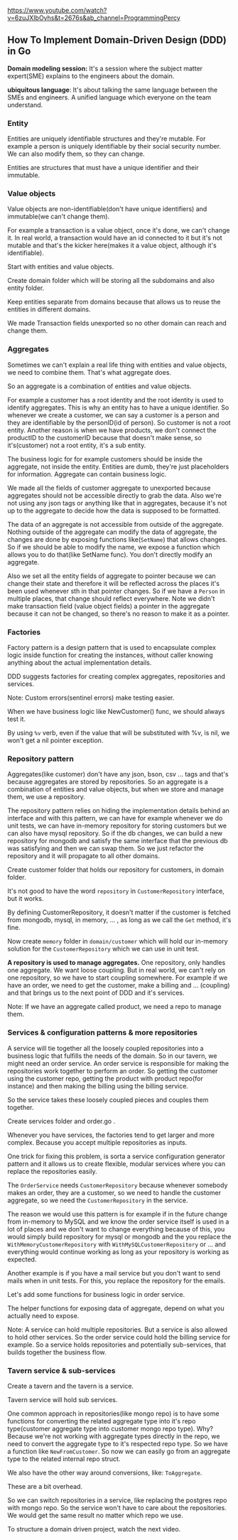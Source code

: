 https://www.youtube.com/watch?v=6zuJXIbOyhs&t=2676s&ab_channel=ProgrammingPercy

## How To Implement Domain-Driven Design (DDD) in Go
**Domain modeling session:** It's a session where the subject matter expert(SME) explains to the engineers about the domain.

**ubiquitous language**: It's about talking the same language between the SMEs and engineers. A unified language which everyone on the
team understand.

### Entity
Entities are uniquely identifiable structures and they're mutable. For example a person is uniquely identifiable by their social security number.
We can also modify them, so they can change.

Entities are structures that must have a unique identifier and their immutable.

### Value objects
Value objects are non-identifiable(don't have unique identifiers) and immutable(we can't change them).

For example a transaction is a value object, once it's done, we can't change it. In real world, a transaction would have an id connected to it
but it's not mutable and that's the kicker here(makes it a value object, although it's identifiable). 

Start with entities and value objects.

Create domain folder which will be storing all the subdomains and also entity folder.

Keep entities separate from domains because that allows us to reuse the entities in different domains.

We made Transaction fields unexported so no other domain can reach and change them.

### Aggregates
Sometimes we can't explain a real life thing with entities and value objects, we need to combine them. That's what aggregate does.

So an aggregate is a combination of entities and value objects.

For example a customer has a root identity and the root identity is used to identify aggregates. This is why an entity has to have a unique identifier.
So whenever we create a customer, we can say a customer is a person and they are identifiable by the personID(id of person). So customer 
is not a root entity. Another reason is when we have products, we don't connect the productID to the customerID because that doesn't make sense, so 
it's(customer) not a root entity, it's a sub entity.

The business logic for for example customers should be inside the aggregate, not inside the entity. Entities are dumb, they're just placeholders
for information. Aggregate can contain business logic.

We made all the fields of customer aggregate to unexported because aggregates should not be accessible directly to grab the data.
Also we're not using any json tags or anything like that in aggregates, because it's not up to the aggregate to decide how the data is
supposed to be formatted.

The data of an aggregate is not accessible from outside of the aggregate. Nothing outside of the aggregate can modify the data of aggregate,
the changes are done by exposing functions like(`SetName`) that allows changes. So if we should be able to modify the name, we expose a function
which allows you to do that(like SetName func). You don't directly modify an aggregate.

Also we set all the entity fields of aggregate to pointer because we can change their state and therefore it will be reflected across the places
it's been used whenever sth in that pointer changes. So if we have a `Person` in multiple places, that change should reflect everywhere.
Note we didn't make transaction field (value object fields) a pointer in the aggregate because it can not be changed, so there's no reason to make
it as a pointer.

### Factories
Factory pattern is a design pattern that is used to encapsulate complex logic inside function for creating the instances, without caller
knowing anything about the actual implementation details.

DDD suggests factories for creating complex aggregates, repositories and services.

Note: Custom errors(sentinel errors) make testing easier.

When we have business logic like NewCustomer() func, we should always test it.

By using `%v` verb, even if the value that will be substituted with %v, is nil, we won't get a nil pointer exception.

### Repository pattern
Aggregates(like customer) don't have any json, bson, csv ... tags and that's because aggregates are stored by repositories.
So an aggregate is a combination of entities and value objects, but when we store and manage them, we use a repository.

The repository pattern relies on hiding the implementation details behind an interface and with this pattern, we can have for example
whenever we do unit tests, we can have in-memory repository for storing customers but we can also have mysql repository. So if the db changes,
we can build a new repository for mongodb and satisfy the same interface that the previous db was satisfying and then we can swap them.
So we just refactor the repository and it will propagate to all other domains.

Create customer folder that holds our repository for customers, in domain folder.

It's not good to have the word `repository` in `CustomerRepository` interface, but it works.

By defining CustomerRepository, it doesn't matter if the customer is fetched from mongodb, mysql, in memory, ... , as long as we call the `Get` method,
it's fine.

Now create `memory` folder in `domain/customer` which will hold our in-memory solution for the `CustomerRepository` which we can use in unit test.

**A repository is used to manage aggregates.** One repository, only handles one aggregate. We want loose coupling. But in real world,
we can't rely on one repository, so we have to start coupling somewhere. For example if we have an order, we need to get the customer, make a billing
and ... (coupling) and that brings us to the next point of DDD and it's services.

Note: If we have an aggregate called product, we need a repo to manage them.

### Services & configuration patterns & more repositories
A service will tie together all the loosely coupled repositories into a business logic that fulfills the needs of the domain.
So in our tavern, we might need an order service. An order service is responsible for making the repositories work together to perform an order.
So getting the customer using the customer repo, getting the product with product repo(for instance) and then making the billing using the billing
service.

So the service takes these loosely coupled pieces and couples them together.

Create services folder and order.go .

Whenever you have services, the factories tend to get larger and more complex. Because you accept multiple repositories as inputs.

One trick for fixing this problem, is sorta a service configuration generator pattern and it allows us to create flexible, modular services
where you can replace the repositories easily.

The `OrderService` needs `CustomerRepository` because whenever somebody makes an order, they are a customer, so we need to handle the
customer aggregate, so we need the `CustomerRepository` in the service.

The reason we would use this pattern is for example if in the future change from in-memory to MySQL and we know the order service itself is used
in a lot of places and we don't want to change everything because of this, you would simply build repository for mysql or mongodb and the
you replace the `WithMemoryCustomerRepository` with `WithMySQLCustomerRepository` or ... and everything would continue working as long as your
repository is working as expected.

Another example is if you have a mail service but you don't want to send mails when in unit tests. For this, you replace the repository for the emails.

Let's add some functions for business logic in order service.

The helper functions for exposing data of aggregate, depend on what you actually need to expose.

Note: A service can hold multiple repositories. But a service is also allowed to hold other services. So the order service could hold
the billing service for example. So a service holds repositories and potentially sub-services, that builds together the business flow.

### Tavern service & sub-services
Create a tavern and the tavern is a service.

Tavern service will hold sub services.

One common approach in repositories(like mongo repo) is to have some functions for converting the related aggregate type into it's repo type(customer
aggregate type into customer mongo repo type). Why? Because we're not working with aggregate types directly in the repo, we need to convert
the aggregate type to it's respected repo type. So we have a function like `NewFromCustomer`. So now we can easily go from an aggregate type
to the related internal repo struct.

We also have the other way around conversions, like: `ToAggregate`.

These are a bit overhead.

So we can switch repositories in a service, like replacing the postgres repo with mongo repo. So the service won't have to care about the repositories.
We would get the same result no matter which repo we use.

To structure a domain driven project, watch the next video.


## 
